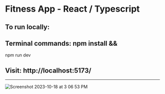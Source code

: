 #  Fitness App - React / Typescript  
 
 ## To run locally: 
 ## Terminal commands:  npm install && 
 npm run dev 
 ## Visit: http://localhost:5173/
 ------------------ 


![Screenshot 2023-10-18 at 3 06 53 PM](https://github.com/ashish-augustine/gym-typescript-master/assets/2153396/4858316b-3bf2-47cc-87e1-7b0411d74e81)
